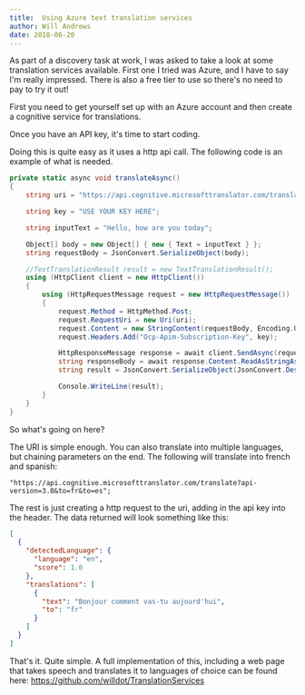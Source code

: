 ```yaml
---
title:  Using Azure text translation services
author: Will Andrews
date: 2018-06-20
---
```


As part of a discovery task at work, I was asked to take a look at some translation services available. First one I tried was Azure, and I have to say I'm really impressed. There is also a free tier to use so there's no need to pay to try it out!

First you need to get yourself set up with an Azure account and then create a cognitive service for translations.


Once you have an API key, it's time to start coding.

Doing this is quite easy as it uses a http api call. The following code is an example of what is needed.

``` c#
private static async void translateAsync()
{
    string uri = "https://api.cognitive.microsofttranslator.com/translate?api-version=3.0&to=fr";

    string key = "USE YOUR KEY HERE";

    string inputText = "Hello, how are you today";

    Object[] body = new Object[] { new { Text = inputText } };
    string requestBody = JsonConvert.SerializeObject(body);

    //TextTranslationResult result = new TextTranslationResult();
    using (HttpClient client = new HttpClient())
    {
        using (HttpRequestMessage request = new HttpRequestMessage())
        {
            request.Method = HttpMethod.Post;
            request.RequestUri = new Uri(uri);
            request.Content = new StringContent(requestBody, Encoding.UTF8, "application/json");
            request.Headers.Add("Ocp-Apim-Subscription-Key", key);

            HttpResponseMessage response = await client.SendAsync(request);
            string responseBody = await response.Content.ReadAsStringAsync();
            string result = JsonConvert.SerializeObject(JsonConvert.DeserializeObject(responseBody), Formatting.Indented);

            Console.WriteLine(result);
        }
    }
}
```

So what's going on here? 

The URI is simple enough. You can also translate into multiple languages, but chaining parameters on the end. The following will translate into french and spanish:
```
"https://api.cognitive.microsofttranslator.com/translate?api-version=3.0&to=fr&to=es";
```

The rest is just creating a http request to the uri, adding in the api key into the header. The data returned will look something like this:

``` json
[
  {
    "detectedLanguage": {
      "language": "en",
      "score": 1.0
    },
    "translations": [
      {
        "text": "Bonjour comment vas-tu aujourd'hui",
        "to": "fr"
      }
    ]
  }
]
```
That's it. Quite simple. A full implementation of this, including a web page that takes speech and translates it to languages of choice can be found here: https://github.com/willdot/TranslationServices